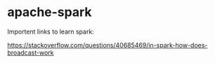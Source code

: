 # apache-spark 

Importent links to learn spark:

https://stackoverflow.com/questions/40685469/in-spark-how-does-broadcast-work


